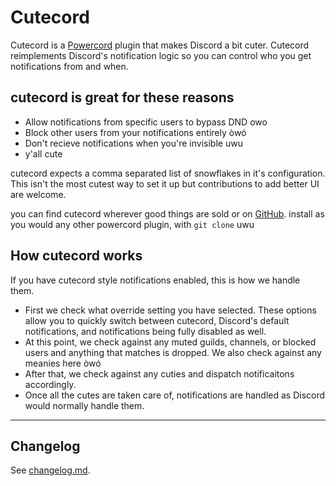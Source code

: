 # Cutecord
Cutecord is a [Powercord](https://powercord.dev) plugin that
makes Discord a bit cuter. Cutecord reimplements Discord's notification
logic so you can control who you get notifications from and when.

## cutecord is great for these reasons
- Allow notifications from specific users to bypass DND owo
- Block other users from your notifications entirely òwó
- Don't recieve notifications when you're invisible uwu
- y'all cute

cutecord expects a comma separated list of snowflakes in it's
configuration. This isn't the most cutest way to set it up but
contributions to add better UI are welcome.

you can find cutecord wherever good things are sold or on
[GitHub](https://github.com/powercord-community/cutecord).
install as you would any other powercord plugin, with
`git clone` uwu

## How cutecord works
If you have cutecord style notifications enabled, this is how we handle them.
- First we check what override setting you have selected. These options allow
  you to quickly switch between cutecord, Discord's default notifications, and
  notifications being fully disabled as well.
- At this point, we check against any muted guilds, channels, or blocked users
  and anything that matches is dropped. We also check against any meanies here
  òwó
- After that, we check against any cuties and dispatch notificaitons
  accordingly.
- Once all the cutes are taken care of, notifications are handled as Discord
  would normally handle them.

---
## Changelog
See [changelog.md](./changelog.md).
